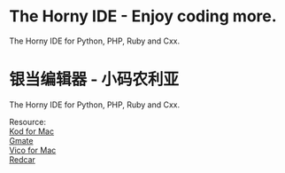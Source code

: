 The Horny IDE - Enjoy coding more.
===================================

The Horny IDE for Python, PHP, Ruby and Cxx.

银当编辑器 - 小码农利亚
=======================

The Horny IDE for Python, PHP, Ruby and Cxx.

Resource:   
[Kod for Mac](https://github.com/rsms/kod)   
[Gmate](https://github.com/gmate/gmate)   
[Vico for Mac](https://github.com/vicoapp/vico)   
[Redcar](https://github.com/danlucraft/redcar)   
